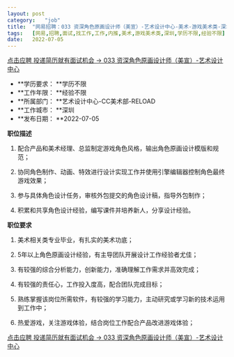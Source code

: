 ```yaml
---
layout:	post
category:	"job"
title:	"网易招聘：033 资深角色原画设计师（美宣）-艺术设计中心-美术-游戏美术类-深圳学历不限经验不限"
tags:	[网易,招聘,面试,找工作,工作,内推,美术,游戏美术类,深圳,学历不限,经验不限]
date:	2022-07-05
---
```


[点击应聘 投递简历就有面试机会 ->  033 资深角色原画设计师（美宣）-艺术设计中心](http://mobile.bole.netease.com/bole/boleDetail?id=40362&employeeId=346f03c3cda5f04c&key=all)



- **学历要求： **学历不限
- **工作年限： **经验不限
- **所属部门： **艺术设计中心-CC美术部-RELOAD
- **工作城市： **深圳
- **发布日期： **2022-07-05



**职位描述**

1.	配合产品和美术经理、总监制定游戏角色风格，输出角色原画设计模版和规范；

2.	协同角色制作、动画、特效进行设计实现工作并使用引擎编辑器控制角色最终游戏效果；

3.	参与具体角色设计任务，审核外包提交的角色设计稿，指导外包制作；

4.	积累和共享角色设计经验，编写课件并培养新人，分享设计经验。



**职位要求**

1.	美术相关类专业毕业，有扎实的美术功底；

2.	5年以上角色原画设计经验，有主导团队开展设计工作经验者尤佳；

3.	有较强的综合分析能力，创新能力，准确理解工作需求并高效完成；

4.	有较强的责任心，工作投入度高，配合团队完成目标；

5.	熟练掌握该岗位所需软件，有较强的学习能力，主动研究或学习新的技术运用到工作中；

6.	热爱游戏，关注游戏体验，结合岗位工作配合产品改进游戏体验；



[点击应聘 投递简历就有面试机会 ->  033 资深角色原画设计师（美宣）-艺术设计中心](http://mobile.bole.netease.com/bole/boleDetail?id=40362&employeeId=346f03c3cda5f04c&key=all)